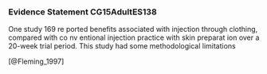 ### Evidence Statement CG15AdultES138
One study 169 re ported benefits associated with injection through clothing, compared with co nv entional injection practice with skin preparat ion over a 20-week trial period. This study had some methodological limitations



[@Fleming_1997]
